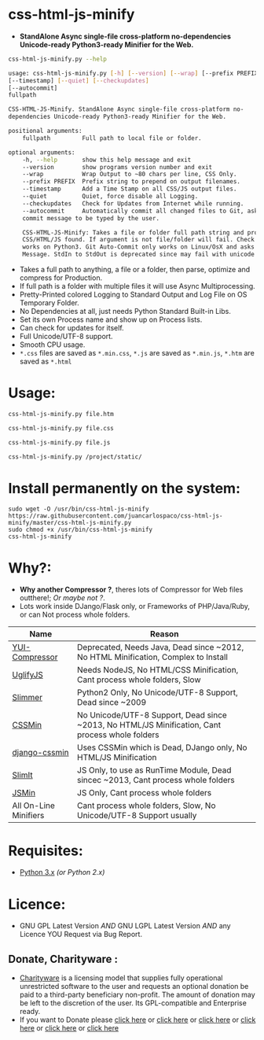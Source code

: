 # css-html-js-minify

- **StandAlone Async single-file cross-platform no-dependencies Unicode-ready Python3-ready Minifier for the Web.**


```bash
css-html-js-minify.py --help

usage: css-html-js-minify.py [-h] [--version] [--wrap] [--prefix PREFIX]
[--timestamp] [--quiet] [--checkupdates]
[--autocommit]
fullpath

CSS-HTML-JS-Minify. StandAlone Async single-file cross-platform no-
dependencies Unicode-ready Python3-ready Minifier for the Web.

positional arguments:
    fullpath         Full path to local file or folder.

optional arguments:
    -h, --help       show this help message and exit
    --version        show programs version number and exit
    --wrap           Wrap Output to ~80 chars per line, CSS Only.
    --prefix PREFIX  Prefix string to prepend on output filenames.
    --timestamp      Add a Time Stamp on all CSS/JS output files.
    --quiet          Quiet, force disable all Logging.
    --checkupdates   Check for Updates from Internet while running.
    --autocommit     Automatically commit all changed files to Git, ask for a
    commit message to be typed by the user.

    CSS-HTML-JS-Minify: Takes a file or folder full path string and process all
    CSS/HTML/JS found. If argument is not file/folder will fail. Check Updates
    works on Python3. Git Auto-Commit only works on Linux/OsX and asks for commit
    Message. StdIn to StdOut is deprecated since may fail with unicode characters.

```

- Takes a full path to anything, a file or a folder, then parse, optimize and compress for Production.
- If full path is a folder with multiple files it will use Async Multiprocessing.
- Pretty-Printed colored Logging to Standard Output and Log File on OS Temporary Folder.
- No Dependencies at all, just needs Python Standard Built-in Libs.
- Set its own Process name and show up on Process lists.
- Can check for updates for itself.
- Full Unicode/UTF-8 support.
- Smooth CPU usage.
- `*.css` files are saved as `*.min.css`, `*.js` are saved as `*.min.js`, `*.htm` are saved as `*.html`


# Usage:

```bash
css-html-js-minify.py file.htm

css-html-js-minify.py file.css

css-html-js-minify.py file.js

css-html-js-minify.py /project/static/
```


# Install permanently on the system:

```
sudo wget -O /usr/bin/css-html-js-minify https://raw.githubusercontent.com/juancarlospaco/css-html-js-minify/master/css-html-js-minify.py
sudo chmod +x /usr/bin/css-html-js-minify
css-html-js-minify
```


# Why?:

- **Why another Compressor ?**, theres lots of Compressor for Web files outthere!; *Or maybe not ?*.
- Lots work inside DJango/Flask only, or Frameworks of PHP/Java/Ruby, or can Not process whole folders.

| Name | Reason |
| ---- | ------ |
| [YUI-Compressor](www.yuiblog.com/blog/2012/10/16/state-of-yui-compressor) | Deprecated, Needs Java, Dead since ~2012, No HTML Minification, Complex to Install |
| [UglifyJS](https://github.com/mishoo/UglifyJS2) | Needs NodeJS, No HTML/CSS Minification, Cant process whole folders, Slow |
| [Slimmer](https://pypi.python.org/pypi/slimmer) | Python2 Only, No Unicode/UTF-8 Support, Dead since ~2009 |
| [CSSMin](https://pypi.python.org/pypi/cssmin) | No Unicode/UTF-8 Support, Dead since ~2013, No HTML/JS Minification, Cant process whole folders |
| [django-cssmin](https://github.com/zacharyvoase/django-cssmin) | Uses CSSMin which is Dead, DJango only, No HTML/JS Minification |
| [SlimIt](https://pypi.python.org/pypi/slimit) | JS Only, to use as RunTime Module, Dead sincec ~2013, Cant process whole folders |
| [JSMin](https://pypi.python.org/pypi/jsmin) | JS Only, Cant process whole folders |
| All On-Line Minifiers | Cant process whole folders, Slow, No Unicode/UTF-8 Support usually |


# Requisites:

- [Python 3.x](https://www.python.org "Python Homepage") *(or Python 2.x)*


# Licence:

- GNU GPL Latest Version *AND* GNU LGPL Latest Version *AND* any Licence YOU Request via Bug Report.


Donate, Charityware :
---------------------

- [Charityware](https://en.wikipedia.org/wiki/Donationware) is a licensing model that supplies fully operational unrestricted software to the user and requests an optional donation be paid to a third-party beneficiary non-profit. The amount of donation may be left to the discretion of the user. Its GPL-compatible and Enterprise ready.
- If you want to Donate please [click here](http://www.icrc.org/eng/donations/index.jsp) or [click here](http://www.atheistalliance.org/support-aai/donate) or [click here](http://www.msf.org/donate) or [click here](http://richarddawkins.net/) or [click here](http://www.supportunicef.org/) or [click here](http://www.amnesty.org/en/donate)

